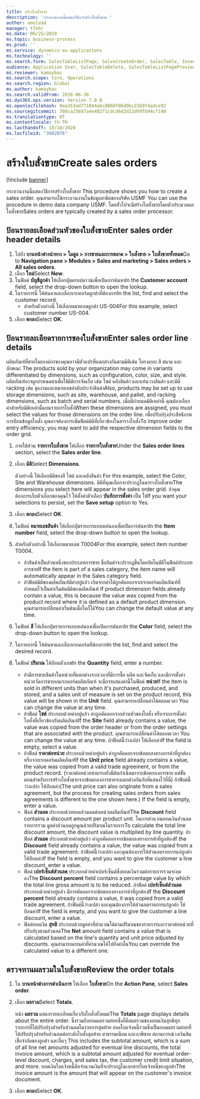 ```yaml
---
title: สร้างใบสั่งขาย
description: 'กระบวนงานนี้แสดงวิธีการสร้างใบสั่งขาย '
author: omulvad
manager: tfehr
ms.date: 06/25/2019
ms.topic: business-process
ms.prod: ''
ms.service: dynamics-ax-applications
ms.technology: ''
ms.search.form: SalesTableListPage, SalesCreateOrder, SalesTable, InventDimParmFixed, InventProductDimensionLookup, SalesTotals
audience: Application User, SalesTableDelete, SalesTableListPagePreviewPage, SalesUpdateRemain
ms.reviewer: kamaybac
ms.search.scope: Core, Operations
ms.search.region: Global
ms.author: kamaybac
ms.search.validFrom: 2016-06-30
ms.dyn365.ops.version: Version 7.0.0
ms.openlocfilehash: 9aa353ad771844abc0860f06d9bc22b9f4adce92
ms.sourcegitcommit: 708ca25687a4e48271cdcd6d2d22d99fb94cf140
ms.translationtype: HT
ms.contentlocale: th-TH
ms.lasthandoff: 10/10/2020
ms.locfileid: "3982076"
---
```

# <a name="create-sales-orders"></a><span data-ttu-id="9ce36-103">สร้างใบสั่งขาย</span><span class="sxs-lookup"><span data-stu-id="9ce36-103">Create sales orders</span></span>

[!include [banner](../../includes/banner.md)]

<span data-ttu-id="9ce36-104">กระบวนงานนี้แสดงวิธีการสร้างใบสั่งขาย </span><span class="sxs-lookup"><span data-stu-id="9ce36-104">This procedure shows you how to create a sales order.</span></span> <span data-ttu-id="9ce36-105">คุณสามารถใช้กระบวนงานในข้อมูลสาธิตของบริษัท USMF </span><span class="sxs-lookup"><span data-stu-id="9ce36-105">You can use the procedure in demo data company USMF.</span></span> <span data-ttu-id="9ce36-106">โดยทั่วไปจะมีสร้างใบสั่งขายโดยตัวประมวลผลใบสั่งขาย</span><span class="sxs-lookup"><span data-stu-id="9ce36-106">Sales orders are typically created by a sales order processor.</span></span> 

## <a name="enter-sales-order-header-details"></a><span data-ttu-id="9ce36-107">ป้อนรายละเอียดส่วนหัวของใบสั่งขาย</span><span class="sxs-lookup"><span data-stu-id="9ce36-107">Enter sales order header details</span></span>
1. <span data-ttu-id="9ce36-108">ไปยัง **บานหน้าต่างนำทาง > โมดูล > การขายและการตลาด > ใบสั่งขาย > ใบสั่งขายทั้งหมด**</span><span class="sxs-lookup"><span data-stu-id="9ce36-108">Go to **Navigation pane > Modules > Sales and marketing > Sales orders > All sales orders**.</span></span>
2. <span data-ttu-id="9ce36-109">เลือก **ใหม่**</span><span class="sxs-lookup"><span data-stu-id="9ce36-109">Select **New**.</span></span>
3. <span data-ttu-id="9ce36-110">ในฟิลด์ **บัญชีลูกค้า** ให้เลือกปุ่มดรอปดาวน์เพื่อเปิดการค้นหา</span><span class="sxs-lookup"><span data-stu-id="9ce36-110">In the **Customer account** field, select the drop-down button to open the lookup.</span></span>
4. <span data-ttu-id="9ce36-111">ในรายการนี้ ให้ค้นหาและเลือกเรกคอร์ดลูกค้าที่ต้องการ</span><span class="sxs-lookup"><span data-stu-id="9ce36-111">In the list, find and select the customer record.</span></span>
    - <span data-ttu-id="9ce36-112">สำหรับตัวอย่างนี้ ให้เลือกหมายเลขลูกค้า US-004</span><span class="sxs-lookup"><span data-stu-id="9ce36-112">For this example, select customer number US-004.</span></span>  
5. <span data-ttu-id="9ce36-113">เลือก **ตกลง**</span><span class="sxs-lookup"><span data-stu-id="9ce36-113">Select **OK**.</span></span>

## <a name="enter-sales-order-line-details"></a><span data-ttu-id="9ce36-114">ป้อนรายละเอียดรายการของใบสั่งขาย</span><span class="sxs-lookup"><span data-stu-id="9ce36-114">Enter sales order line details</span></span>
    
<span data-ttu-id="9ce36-115">ผลิตภัณฑ์ที่ขายโดยองค์กรของคุณอาจมีตัวแปรที่แตกต่างกันตามมิติเช่น โครงแบบ สี ขนาด และลักษณะ </span><span class="sxs-lookup"><span data-stu-id="9ce36-115">The products sold by your organization may come in variants differentiated by dimensions, such as configuration, color, size, and style.</span></span> <span data-ttu-id="9ce36-116">ผลิตภัณฑ์อาจถูกกำหนดค่าเพื่อใช้มิติการจัดเก็บ เช่น ไซต์ คลังสินค้า และแท่นวางสินค้า และมิติ racking เช่น ชุดงานและหมายเลขลำดับประจำสินค้า</span><span class="sxs-lookup"><span data-stu-id="9ce36-116">Also, products may be set up to use storage dimensions, such as site, warehouse, and pallet, and racking dimensions, such as batch and serial numbers.</span></span> <span data-ttu-id="9ce36-117">เมื่อมีกำหนดมิติเหล่านี้ คุณต้องเลือกค่าสำหรับมิติเหล่านั้นบนรายการใบสั่ง</span><span class="sxs-lookup"><span data-stu-id="9ce36-117">When these dimensions are assigned, you must select the values for those dimensions on the order line.</span></span> <span data-ttu-id="9ce36-118">เพื่อปรับปรุงประสิทธิภาพการป้อนข้อมูลใบสั่ง คุณอาจต้องการเพิ่มฟิลด์มิติที่เกี่ยวข้องในตารางใบสั่ง</span><span class="sxs-lookup"><span data-stu-id="9ce36-118">To improve order entry efficiency, you may want to add the respective dimension fields to the order grid.</span></span>
    
1. <span data-ttu-id="9ce36-119">ภายใต้ส่วน **รายการใบสั่งขาย** ให้เลือก **รายการใบสั่งขาย**</span><span class="sxs-lookup"><span data-stu-id="9ce36-119">Under the **Sales order lines** section, select the **Sales order line**.</span></span>
2. <span data-ttu-id="9ce36-120">เลือก **มิติ**</span><span class="sxs-lookup"><span data-stu-id="9ce36-120">Select **Dimensions**.</span></span>
    
    <span data-ttu-id="9ce36-121">ตัวอย่างนี้ ให้เลือกมิติของสี ไซต์ และคลังสินค้า </span><span class="sxs-lookup"><span data-stu-id="9ce36-121">For this example, select the Color, Site and Warehouse dimensions.</span></span> <span data-ttu-id="9ce36-122">มิติที่คุณเลือกจะปรากฏในตารางใบสั่งขาย</span><span class="sxs-lookup"><span data-stu-id="9ce36-122">The dimensions you select here will appear in the sales order grid.</span></span> <span data-ttu-id="9ce36-123">ถ้าคุณต้องการเก็บตัวเลือกของคุณไว้ ให้ตั้งค่าตัวเลือก **บันทึกการตั้งค่า** เป็น ใช่</span><span class="sxs-lookup"><span data-stu-id="9ce36-123">If you want your selections to persist, set the **Save setup** option to Yes.</span></span>
    
3. <span data-ttu-id="9ce36-124">เลือก **ตกลง**</span><span class="sxs-lookup"><span data-stu-id="9ce36-124">Select **OK**.</span></span>
4. <span data-ttu-id="9ce36-125">ในฟิลด์ **หมายเลขสินค้า** ให้เลือกปุ่มรายการแบบหล่นลงเพื่อเปิดการค้นหา</span><span class="sxs-lookup"><span data-stu-id="9ce36-125">In the **Item number** field, select the drop-down button to open the lookup.</span></span>
5. <span data-ttu-id="9ce36-126">สำหรับตัวอย่างนี้ ให้เลือกหมายเลข T0004</span><span class="sxs-lookup"><span data-stu-id="9ce36-126">For this example, select item number T0004.</span></span>
    - <span data-ttu-id="9ce36-127">ถ้าสินค้าเป็นส่วนหนึ่งของประเภทการขาย ชื่อสินค้าจะปรากฏขึ้นโดยอัตโนมัติในฟิลด์ประเภทการขาย</span><span class="sxs-lookup"><span data-stu-id="9ce36-127">If the item is part of a sales category, the item name will automatically appear in the Sales category field.</span></span>  
    - <span data-ttu-id="9ce36-128">ถ้าฟิลด์มิติของผลิตภัณฑ์มีค่าอยู่แล้ว เกิดจากค่าได้ถูกคัดลอกจากเรกคอร์ดผลิตภัณฑ์ที่กำหนดไว้เป็นค่าเริ่มต้นมิติของผลิตภัณฑ์ </span><span class="sxs-lookup"><span data-stu-id="9ce36-128">If product dimension fields already contain a value, this is because the value was copied from the product record where it is defined as a default product dimension.</span></span> <span data-ttu-id="9ce36-129">คุณสามารถเปลี่ยนค่าเริ่มต้นเมื่อใดก็ได้</span><span class="sxs-lookup"><span data-stu-id="9ce36-129">You can change the default value at any time.</span></span>   
6. <span data-ttu-id="9ce36-130">ในฟิลด์ **สี** ให้เลือกปุ่มรายการแบบหล่นลงเพื่อเปิดการค้นหา</span><span class="sxs-lookup"><span data-stu-id="9ce36-130">In the **Color** field, select the drop-down button to open the lookup.</span></span>
7. <span data-ttu-id="9ce36-131">ในรายการนี้ ให้ค้นหาและเลือกเรกคอร์ดที่ต้องการ</span><span class="sxs-lookup"><span data-stu-id="9ce36-131">In the list, find and select the desired record.</span></span>
8. <span data-ttu-id="9ce36-132">ในฟิลด์ **ปริมาณ** ให้ป้อนตัวเลข</span><span class="sxs-lookup"><span data-stu-id="9ce36-132">In the **Quantity** field, enter a number.</span></span>
    - <span data-ttu-id="9ce36-133">ถ้ามีการขายสินค้าในหน่วยที่แตกต่างจากเวลาที่มีการซื้อ ผลิต และจัดเก็บ และมีการตั้งค่าหน่วยวัดการขายบนเรกคอร์ดผลิตภัณฑ์ จะมีการแสดงค่านี้ในฟิลด์ **หน่วย**</span><span class="sxs-lookup"><span data-stu-id="9ce36-133">If the item is sold in different units than when it's purchased, produced, and stored, and a sales unit of measure is set on the product record, this value will be shown in the **Unit** field.</span></span> <span data-ttu-id="9ce36-134">คุณสามารถเปลี่ยนค่าได้ตลอดเวลา </span><span class="sxs-lookup"><span data-stu-id="9ce36-134">You can change the value at any time.</span></span>   
    - <span data-ttu-id="9ce36-135">ถ้าฟิลด์ **ไซต์** ประกอบด้วยค่าอยู่แล้ว ค่าถูกคัดลอกจากส่วนหัวของใบสั่ง หรือจากการตั้งค่าใบสั่งที่เกี่ยวข้องกับผลิตภัณฑ์</span><span class="sxs-lookup"><span data-stu-id="9ce36-135">If the **Site** field already contains a value, the value was copied from the order header or from the order settings that are associated with the product.</span></span> <span data-ttu-id="9ce36-136">คุณสามารถเปลี่ยนค่าได้ตลอดเวลา </span><span class="sxs-lookup"><span data-stu-id="9ce36-136">You can change the value at any time.</span></span> <span data-ttu-id="9ce36-137">ถ้าฟิลด์นี้ว่างเปล่า ให้เลือกค่า</span><span class="sxs-lookup"><span data-stu-id="9ce36-137">If the field is empty, select a value.</span></span>   
    - <span data-ttu-id="9ce36-138">ถ้าฟิลด์ **ราคาต่อหน่วย** ประกอบด้วยค่าอยู่แล้ว ค่าถูกคัดลอกจากข้อตกลงทางการค้าที่ถูกต้อง หรือจากเรกคอร์ดผลิตภัณฑ์</span><span class="sxs-lookup"><span data-stu-id="9ce36-138">If the **Unit price** field already contains a value, the value was copied from a valid trade agreement, or from the product record.</span></span> <span data-ttu-id="9ce36-139">(ราคาต่อหน่วยสามารถยังมีต้นกำเนิดมาจากข้อตกลงการขาย แต่ขั้นตอนสำหรับการสร้างใบสั่งขายจากข้อตกลงการขายจะแตกต่างกันกับที่แสดงไว้ที่นี่) ถ้าฟิลด์นี้ว่างเปล่า ให้ป้อนค่า</span><span class="sxs-lookup"><span data-stu-id="9ce36-139">(The unit price can also originate from a sales agreement, but the process for creating sales orders from sales agreements is different to the one shown here.) If the field is empty, enter a value.</span></span>   
    - <span data-ttu-id="9ce36-140">ฟิลด์ **ส่วนลด** ประกอบด้วยยอดส่วนลดต่อหน่วยผลิตภัณฑ์</span><span class="sxs-lookup"><span data-stu-id="9ce36-140">The **Discount** field contains a discount amount per product unit.</span></span> <span data-ttu-id="9ce36-141">ในการคำนวณยอดเงินส่วนลดรายการรวม มูลค่าส่วนลดถูกคูณด้วยปริมาณในรายการ</span><span class="sxs-lookup"><span data-stu-id="9ce36-141">To calculate the total line discount amount, the discount value is multiplied by line quantity.</span></span> <span data-ttu-id="9ce36-142">ถ้าฟิลด์ **ส่วนลด** ประกอบด้วยค่าอยู่แล้ว ค่าถูกคัดลอกจากข้อตกลงทางการค้าที่ถูกต้อง</span><span class="sxs-lookup"><span data-stu-id="9ce36-142">If the **Discount** field already contains a value, the value was copied from a valid trade agreement.</span></span> <span data-ttu-id="9ce36-143">ถ้าฟิลด์นี้ว่างเปล่า และคุณต้องการให้ส่วนลดรายการแก่ลูกค้า ให้ป้อนค่า</span><span class="sxs-lookup"><span data-stu-id="9ce36-143">If the field is empty, and you want to give the customer a line discount, enter a value.</span></span>  
    - <span data-ttu-id="9ce36-144">ฟิลด์ **เปอร์เซ็นต์ส่วนลด** ประกอบด้วยค่าเปอร์เซ็นต์ซึ่งยอดเงินรวมต่อรายการรวมจะลดลง</span><span class="sxs-lookup"><span data-stu-id="9ce36-144">The **Discount percent** field contains a percentage value by which the total line gross amount is to be reduced.</span></span>  <span data-ttu-id="9ce36-145">ถ้าฟิลด์ **เปอร์เซ็นต์ส่วนลด** ประกอบด้วยค่าอยู่แล้ว มีการคัดลอกจากข้อตกลงทางการค้าที่ถูกต้อง</span><span class="sxs-lookup"><span data-stu-id="9ce36-145">If the **Discount percent** field already contains a value, it was copied from a valid trade agreement.</span></span> <span data-ttu-id="9ce36-146">ถ้าฟิลด์นี้ว่างเปล่า และคุณต้องการให้ส่วนลดรายการแก่ลูกค้า ให้ป้อนค่า</span><span class="sxs-lookup"><span data-stu-id="9ce36-146">If the field is empty, and you want to give the customer a line discount, enter a value.</span></span> 
    - <span data-ttu-id="9ce36-147">ฟิลด์ยอดเงิน **สุทธิ** ประกอบด้วยมูลค่าที่คำนวณได้ตามปริมาณของรายการและราคาต่อหน่วยที่ปรับปรุงตามส่วนลด</span><span class="sxs-lookup"><span data-stu-id="9ce36-147">The **Net** amount field contains a value that is calculated based on the line's quantity and unit price adjusted by discounts.</span></span>  <span data-ttu-id="9ce36-148">คุณสามารถแทนค่าที่คำนวณได้ไปยังค่าอื่น</span><span class="sxs-lookup"><span data-stu-id="9ce36-148">You can override the calculated value to a different one.</span></span>  

## <a name="review-the-order-totals"></a><span data-ttu-id="9ce36-149">ตรวจทานผลรวมในใบสั่งขาย</span><span class="sxs-lookup"><span data-stu-id="9ce36-149">Review the order totals</span></span>
1. <span data-ttu-id="9ce36-150">ใน **บานหน้าต่างการดำเนินการ** ให้เลือก **ใบสั่งขาย**</span><span class="sxs-lookup"><span data-stu-id="9ce36-150">On the **Action Pane**, select **Sales order**.</span></span>
2. <span data-ttu-id="9ce36-151">เลือก **ผลรวม**</span><span class="sxs-lookup"><span data-stu-id="9ce36-151">Select **Totals**.</span></span>
    
    <span data-ttu-id="9ce36-152">หน้า **ผลรวม** แสดงรายละเอียดเกี่ยวกับใบสั่งทั้งหมด</span><span class="sxs-lookup"><span data-stu-id="9ce36-152">The **Totals** page displays details about the entire order.</span></span> <span data-ttu-id="9ce36-153">ซึ่งรวมถึงยอดผลรวมย่อยซึ่งก็คือผลรวมของยอดเงินสุทธิทุกรายการที่ได้ปรับปรุงสำหรับส่วนลดในรายการสุดท้าย ยอดใบแจ้งหนี้รวมซึ่งเป็นยอดผลรวมย่อยที่ได้ปรับปรุงสำหรับส่วนลดต่อระดับใบสั่งสุดท้าย ค่าธรรมเนียม และภาษีขาย สถานการณ์วงเงินสินเชื่อจำกัดของลูกค้า และอื่นๆ </span><span class="sxs-lookup"><span data-stu-id="9ce36-153">This includes the subtotal amount, which is a sum of all line net amounts adjusted for eventual line discounts, the total invoice amount, which is a subtotal amount adjusted for eventual order-level discount, charges, and sales tax, the customer credit limit situation, and more.</span></span> <span data-ttu-id="9ce36-154">ยอดเงินใบแจ้งหนี้คือจำนวนเงินที่จะปรากฏในเอกสารใบแจ้งหนี้ของลูกค้า</span><span class="sxs-lookup"><span data-stu-id="9ce36-154">The invoice amount is the amount that will appear on the customer's invoice document.</span></span>  
    
3. <span data-ttu-id="9ce36-155">เลือก **ตกลง**</span><span class="sxs-lookup"><span data-stu-id="9ce36-155">Select **OK**.</span></span>
